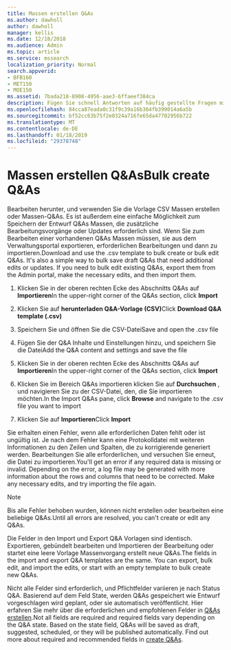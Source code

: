 ```yaml
---
title: Massen erstellen Q&As
ms.author: dawholl
author: dawholl
manager: kellis
ms.date: 12/18/2018
ms.audience: Admin
ms.topic: article
ms.service: mssearch
localization_priority: Normal
search.appverid:
- BFB160
- MET150
- MOE150
ms.assetid: 7bada218-8908-4956-aae3-6ffaeef384ca
description: Fügen Sie schnell Antworten auf häufig gestellte Fragen mit Importtools in Verwaltungsportal von Microsoft Search
ms.openlocfilehash: 84cca87eada0c31f9c39a16b364fb399014a6a5b
ms.sourcegitcommit: bf52cc63b75f2e0324a716fe65da47702956b722
ms.translationtype: MT
ms.contentlocale: de-DE
ms.lasthandoff: 01/18/2019
ms.locfileid: "29378748"
---
```

# <a name="bulk-create-qas"></a><span data-ttu-id="07f4b-103">Massen erstellen Q&As</span><span class="sxs-lookup"><span data-stu-id="07f4b-103">Bulk create Q&As</span></span>

<span data-ttu-id="07f4b-p101">Bearbeiten herunter, und verwenden Sie die Vorlage CSV Massen erstellen oder Massen-Q&As. Es ist außerdem eine einfache Möglichkeit zum Speichern der Entwurf Q&As Massen, die zusätzliche Bearbeitungsvorgänge oder Updates erforderlich sind. Wenn Sie zum Bearbeiten einer vorhandenen Q&As Massen müssen, sie aus dem Verwaltungsportal exportieren, erforderlichen Bearbeitungen und dann zu importieren.</span><span class="sxs-lookup"><span data-stu-id="07f4b-p101">Download and use the .csv template to bulk create or bulk edit Q&As. It's also a simple way to bulk save draft Q&As that need additional edits or updates. If you need to bulk edit existing Q&As, export them from the Admin portal, make the necessary edits, and then import them.</span></span>
  
1. <span data-ttu-id="07f4b-107">Klicken Sie in der oberen rechten Ecke des Abschnitts Q&As auf **Importieren**</span><span class="sxs-lookup"><span data-stu-id="07f4b-107">In the upper-right corner of the Q&As section, click **Import**</span></span>
    
2. <span data-ttu-id="07f4b-108">Klicken Sie auf **herunterladen Q&A-Vorlage (CSV)**</span><span class="sxs-lookup"><span data-stu-id="07f4b-108">Click **Download Q&A template (.csv)**</span></span>
    
3. <span data-ttu-id="07f4b-109">Speichern Sie und öffnen Sie die CSV-Datei</span><span class="sxs-lookup"><span data-stu-id="07f4b-109">Save and open the .csv file</span></span>
    
4. <span data-ttu-id="07f4b-110">Fügen Sie der Q&A Inhalte und Einstellungen hinzu, und speichern Sie die Datei</span><span class="sxs-lookup"><span data-stu-id="07f4b-110">Add the Q&A content and settings and save the file</span></span>
    
5. <span data-ttu-id="07f4b-111">Klicken Sie in der oberen rechten Ecke des Abschnitts Q&As auf **Importieren**</span><span class="sxs-lookup"><span data-stu-id="07f4b-111">In the upper-right corner of the Q&As section, click **Import**</span></span>
    
6. <span data-ttu-id="07f4b-112">Klicken Sie im Bereich Q&As importieren klicken Sie auf **Durchsuchen** , und navigieren Sie zu der CSV-Datei, den, die Sie importieren möchten.</span><span class="sxs-lookup"><span data-stu-id="07f4b-112">In the Import Q&As pane, click **Browse** and navigate to the .csv file you want to import</span></span> 
    
7. <span data-ttu-id="07f4b-113">Klicken Sie auf **Importieren**</span><span class="sxs-lookup"><span data-stu-id="07f4b-113">Click **Import**</span></span>
    
<span data-ttu-id="07f4b-p102">Sie erhalten einen Fehler, wenn alle erforderlichen Daten fehlt oder ist ungültig ist. Je nach dem Fehler kann eine Protokolldatei mit weiteren Informationen zu den Zeilen und Spalten, die zu korrigierende generiert werden. Bearbeitungen Sie alle erforderlichen, und versuchen Sie erneut, die Datei zu importieren.</span><span class="sxs-lookup"><span data-stu-id="07f4b-p102">You'll get an error if any required data is missing or invalid. Depending on the error, a log file may be generated with more information about the rows and columns that need to be corrected. Make any necessary edits, and try importing the file again.</span></span>
  
> [!NOTE]
> <span data-ttu-id="07f4b-117">Bis alle Fehler behoben wurden, können nicht erstellen oder bearbeiten eine beliebige Q&As.</span><span class="sxs-lookup"><span data-stu-id="07f4b-117">Until all errors are resolved, you can't create or edit any Q&As.</span></span> 
  
<span data-ttu-id="07f4b-p103">Die Felder in den Import und Export Q&A Vorlagen sind identisch. Exportieren, gebündelt bearbeiten und Importieren der Bearbeitung oder startet eine leere Vorlage Massenvorgang erstellt neue Q&As.</span><span class="sxs-lookup"><span data-stu-id="07f4b-p103">The fields in the import and export Q&A templates are the same. You can export, bulk edit, and import the edits, or start with an empty template to bulk create new Q&As.</span></span>
  
<span data-ttu-id="07f4b-p104">Nicht alle Felder sind erforderlich, und Pflichtfelder variieren je nach Status Q&A. Basierend auf dem Feld State, werden Q&As gespeichert wie Entwurf vorgeschlagen wird geplant, oder sie automatisch veröffentlicht. Hier erfahren Sie mehr über die erforderlichen und empfohlenen Felder in [Q&As erstellen](create-qas.md).</span><span class="sxs-lookup"><span data-stu-id="07f4b-p104">Not all fields are required and required fields vary depending on the Q&A state. Based on the state field, Q&As will be saved as draft, suggested, scheduled, or they will be published automatically. Find out more about required and recommended fields in [create Q&As](create-qas.md).</span></span>

  

